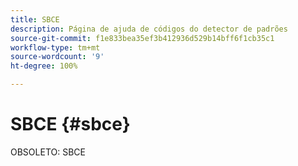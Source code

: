 ```yaml
---
title: SBCE
description: Página de ajuda de códigos do detector de padrões
source-git-commit: f1e833bea35ef3b412936d529b14bff6f1cb35c1
workflow-type: tm+mt
source-wordcount: '9'
ht-degree: 100%

---
```



# SBCE {#sbce}

OBSOLETO: SBCE
